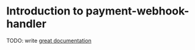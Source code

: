 # Introduction to payment-webhook-handler

TODO: write [great documentation](http://jacobian.org/writing/what-to-write/)
